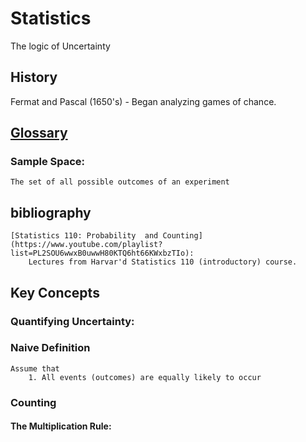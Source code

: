 # Statistics
The logic of Uncertainty

## History
Fermat and Pascal (1650's)
    - Began analyzing games of chance.

## [Glossary](http://www.stat.berkeley.edu/~stark/SticiGui/Text/gloss.htm)
### Sample Space:
    The set of all possible outcomes of an experiment


## bibliography
    [Statistics 110: Probability  and Counting](https://www.youtube.com/playlist?list=PL2SOU6wwxB0uwwH80KTQ6ht66KWxbzTIo):
        Lectures from Harvar'd Statistics 110 (introductory) course.

## Key Concepts
### Quantifying Uncertainty:

### Naive Definition
    Assume that
        1. All events (outcomes) are equally likely to occur


### Counting
#### The Multiplication Rule:
